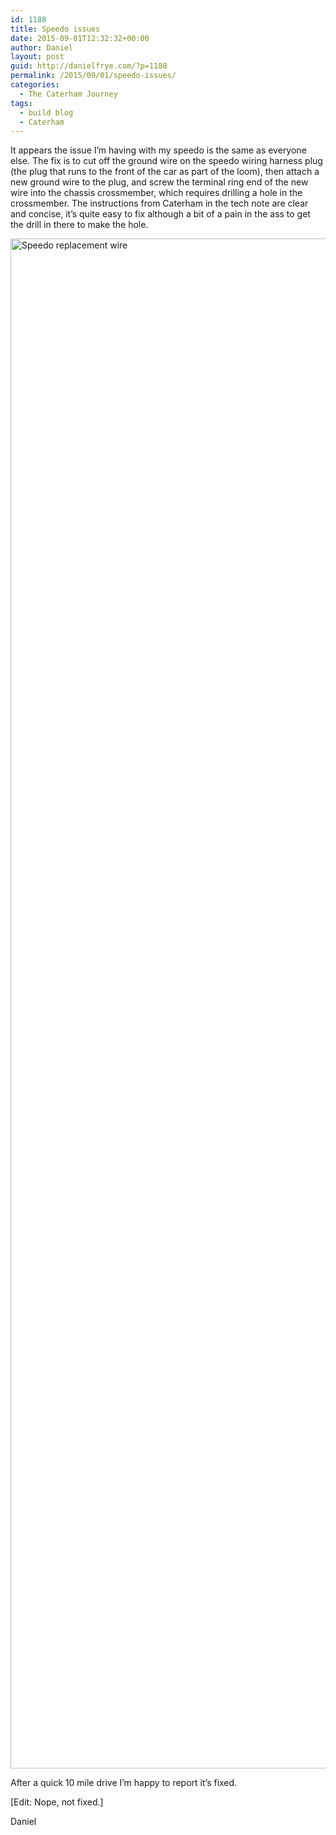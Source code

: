 ```yaml
---
id: 1188
title: Speedo issues
date: 2015-09-01T12:32:32+00:00
author: Daniel
layout: post
guid: http://danielfrye.com/?p=1188
permalink: /2015/09/01/speedo-issues/
categories:
  - The Caterham Journey
tags:
  - build blog
  - Caterham
---
```

It appears the issue I&#8217;m having with my speedo is the same as everyone else. The fix is to cut off the ground wire on the speedo wiring harness plug (the plug that runs to the front of the car as part of the loom), then attach a new ground wire to the plug, and screw the terminal ring end of the new wire into the chassis crossmember, which requires drilling a hole in the crossmember. The instructions from Caterham in the tech note are clear and concise, it&#8217;s quite easy to fix although a bit of a pain in the ass to get the drill in there to make the hole.

[<img loading="lazy" class="aligncenter size-full wp-image-1190" src="http://danielfrye.com/wp-content/uploads/2015/09/2015-08-01-18.51.07.jpg" alt="Speedo replacement wire" width="3264" height="2448" srcset="http://danielfrye.com/wp-content/uploads/2015/09/2015-08-01-18.51.07.jpg 3264w, http://danielfrye.com/wp-content/uploads/2015/09/2015-08-01-18.51.07-300x225.jpg 300w, http://danielfrye.com/wp-content/uploads/2015/09/2015-08-01-18.51.07-768x576.jpg 768w, http://danielfrye.com/wp-content/uploads/2015/09/2015-08-01-18.51.07-1024x768.jpg 1024w, http://danielfrye.com/wp-content/uploads/2015/09/2015-08-01-18.51.07-1200x900.jpg 1200w" sizes="(max-width: 3264px) 100vw, 3264px" />](http://danielfrye.com/wp-content/uploads/2015/09/2015-08-01-18.51.07.jpg)

After a quick 10 mile drive I&#8217;m happy to report it&#8217;s fixed.

[Edit: Nope, not fixed.]

Daniel
